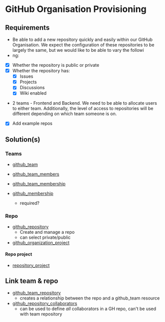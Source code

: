 # GitHub Organisation Provisioning

## Requirements

- Be able to add a new repository quickly and easily within our GitHub Organisation. We expect the configuration of these repositories to be largely the same, but we would like to be able to vary the followi
- ng:
- [X] Whether the repository is public or private
- [X] Whether the repository has:
  - [X] Issues
  - [X] Projects
  - [X] Discussions
  - [X] Wiki enabled
- 2 teams - Frontend and Backend. We need to be able to allocate users to either team. Additionally, the level of access to repositories will be different depending on which team someone is on.
- [X] Add example repos

## Solution(s)

### Teams

- [github_team](https://registry.terraform.io/providers/integrations/github/latest/docs/resources/team)
- [github_team_members](https://registry.terraform.io/providers/integrations/github/latest/docs/resources/team_members)
- [github_team_membership](https://registry.terraform.io/providers/integrations/github/latest/docs/resources/team_membership)

- [github_membership](https://registry.terraform.io/providers/integrations/github/latest/docs/resources/membership)
  - required?

### Repo

- [github_repository](https://registry.terraform.io/providers/integrations/github/latest/docs/resources/repository)
  - Create and manage a repo
  - can select private/public
- [github_organization_project](https://registry.terraform.io/providers/integrations/github/latest/docs/resources/organization_project)

#### Repo project

- [repository_project](https://registry.terraform.io/providers/integrations/github/latest/docs/resources/repository_project)

## Link team & repo

- [github_team_repository](https://registry.terraform.io/providers/integrations/github/latest/docs/resources/team_repository)
  - creates a relationship between the repo and a github_team resource
- [github_repository_collaborators](https://registry.terraform.io/providers/integrations/github/latest/docs/resources/repository_collaborators)
  - can be used to define _all_ collaborators in a GH repo, can't be used with team repository